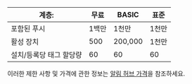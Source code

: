 
| 계층: | 무료 | BASIC | 표준 |
| --- | --- | --- | --- |
| 포함된 푸시 |1백만 |1천만 |1천만 |
| 활성 장치 |500 |200,000 | 1천만 |
| 설치/등록당 태그 할당량 |60 |60 |60 |

이러한 제한 사항 및 가격에 관한 정보는 [알림 허브 가격](https://azure.microsoft.com/pricing/details/notification-hubs/)을 참조하세요. 



<!--HONumber=Feb17_HO2-->


